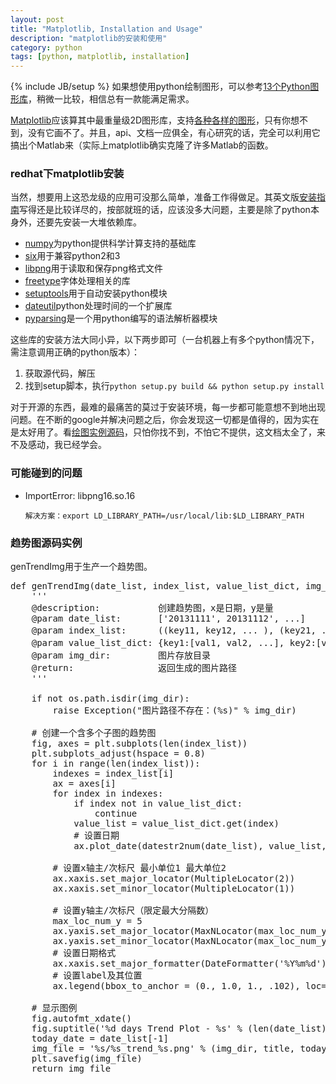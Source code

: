 ```yaml
---
layout: post
title: "Matplotlib, Installation and Usage"
description: "matplotlib的安装和使用"
category: python
tags: [python, matplotlib, installation]
---
```

{% include JB/setup %}
如果想使用python绘制图形，可以参考[13个Python图形库](http://django-china.cn/topic/75/)，稍微一比较，相信总有一款能满足需求。

[Matplotlib](http://matplotlib.org/)应该算其中最重量级2D图形库，支持[各种各样的图形](http://matplotlib.org/gallery.html)，只有你想不到，没有它画不了。并且，api、文档一应俱全，有心研究的话，完全可以利用它搞出个Matlab来（实际上matplotlib确实克隆了许多Matlab的函数。

### redhat下matplotlib安装
当然，想要用上这恐龙级的应用可没那么简单，准备工作得做足。其英文版[安装指南](http://matplotlib.org/users/installing.html)写得还是比较详尽的，按部就班的话，应该没多大问题，主要是除了python本身外，还要先安装一大堆依赖库。
* [numpy](http://www.numpy.org/)为python提供科学计算支持的基础库 
* [six](https://pypi.python.org/pypi/six/)用于兼容python2和3
* [libpng](http://www.libpng.org/pub/png/libpng.html)用于读取和保存png格式文件
* [freetype](http://www.freetype.org/)字体处理相关的库
* [setuptools](https://pypi.python.org/pypi/setuptools#id1)用于自动安装python模块
* [dateutil](http://labix.org/python-dateutil)python处理时间的一个扩展库
* [pyparsing](https://pypi.python.org/pypi)是一个用python编写的语法解析器模块

这些库的安装方法大同小异，以下两步即可（一台机器上有多个python情况下，需注意调用正确的python版本）：
1. 获取源代码，解压
2. 找到setup脚本，执行`python setup.py build && python setup.py install`

对于开源的东西，最难的最痛苦的莫过于安装环境，每一步都可能意想不到地出现问题。在不断的google并解决问题之后，你会发现这一切都是值得的，因为实在是太好用了。看[绘图实例源码](http://matplotlib.org/examples/index.html)，只怕你找不到，不怕它不提供，这文档太全了，来不及感动，我已经学会。

### 可能碰到的问题
* ImportError: libpng16.so.16

      解决方案：export LD_LIBRARY_PATH=/usr/local/lib:$LD_LIBRARY_PATH

### 趋势图源码实例
genTrendImg用于生产一个趋势图。

<pre class="prettyprint lang-python linenums">
def genTrendImg(date_list, index_list, value_list_dict, img_dir, title = ''):
    '''
    @description:           创建趋势图，x是日期，y是量
    @param date_list:       ['20131111', 20131112', ...]
    @param index_list:      ((key11, key12, ... ), (key21, ... ), ...) 外层()的元素每个为一个子图，内层()每个对应一条折线
    @param value_list_dict: {key1:[val1, val2, ...], key2:[val1, val2, ...]} value的维度与data_list一致
    @param img_dir:         图片存放目录
    @return:                返回生成的图片路径
    '''

    if not os.path.isdir(img_dir):
        raise Exception("图片路径不存在：(%s)" % img_dir)
   
    # 创建一个含多个子图的趋势图
    fig, axes = plt.subplots(len(index_list))
    plt.subplots_adjust(hspace = 0.8)
    for i in range(len(index_list)):
        indexes = index_list[i]
        ax = axes[i]
        for index in indexes:
            if index not in value_list_dict:
                continue
            value_list = value_list_dict.get(index)
            # 设置日期
            ax.plot_date(datestr2num(date_list), value_list, '-', marker = '.', label = index)

        # 设置x轴主/次标尺 最小单位1 最大单位2
        ax.xaxis.set_major_locator(MultipleLocator(2))
        ax.xaxis.set_minor_locator(MultipleLocator(1))

        # 设置y轴主/次标尺（限定最大分隔数）
        max_loc_num_y = 5 
        ax.yaxis.set_major_locator(MaxNLocator(max_loc_num_y))
        ax.yaxis.set_minor_locator(MaxNLocator(max_loc_num_y * 2)) 
        # 设置日期格式
        ax.xaxis.set_major_formatter(DateFormatter('%Y%m%d'))
        # 设置label及其位置
        ax.legend(bbox_to_anchor = (0., 1.0, 1., .102), loc=3, ncol=2, mode="expand")

    # 显示图例
    fig.autofmt_xdate()
    fig.suptitle('%d days Trend Plot - %s' % (len(date_list), title), x = 0.5, y = 0.08, color = 'r')
    today_date = date_list[-1]
    img_file = '%s/%s_trend_%s.png' % (img_dir, title, today_date)
    plt.savefig(img_file)
    return img_file
</pre>